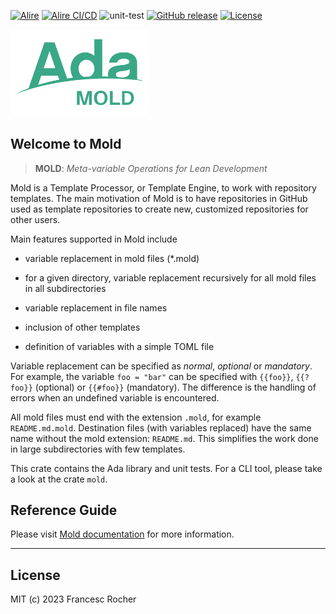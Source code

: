 [![Alire](https://img.shields.io/endpoint?url=https://alire.ada.dev/badges/mold.json)](https://alire.ada.dev/crates/mold.html)
[![Alire CI/CD](https://img.shields.io/endpoint?url=https://alire-crate-ci.ada.dev/badges/mold.json)](https://alire-crate-ci.ada.dev/crates/mold.html)
![unit-test](https://github.com/rocher/mold_lib/actions/workflows/unit-test.yml/badge.svg)
[![GitHub release](https://img.shields.io/github/release/rocher/mold.svg)](https://github.com/rocher/mold/releases/latest)
[![License](https://img.shields.io/github/license/rocher/mold.svg?color=blue)](https://github.com/rocher/mold/blob/master/LICENSE)

<img src="docs/img/Ada_Mold.png" width="222" />

## Welcome to **Mold**

> **MOLD**: *Meta-variable Operations for Lean Development*

Mold is a Template Processor, or Template Engine, to work with repository
templates. The main motivation of Mold is to have repositories in GitHub used
as template repositories to create new, customized repositories for other
users.

Main features supported in Mold include

  * variable replacement in mold files (*.mold)

  * for a given directory, variable replacement recursively for all mold files
    in all subdirectories

  * variable replacement in file names

  * inclusion of other templates

  * definition of variables with a simple TOML file

Variable replacement can be specified as *normal*, *optional* or *mandatory*.
For example, the variable `foo = "bar"` can be specified with `{{foo}}`,
`{{?foo}}` (optional) or `{{#foo}}` (mandatory). The difference is the handling
of errors when an undefined variable is encountered.

All mold files must end with the extension `.mold`, for example
`README.md.mold`. Destination files (with variables replaced) have the same
name without the mold extension: `README.md`. This simplifies the work done in
large subdirectories with few templates.

This crate contains the Ada library and unit tests. For a CLI tool, please
take a look at the crate `mold`.

## Reference Guide

Please visit [Mold documentation](https://rocher.github.io/mold) for more
information.

---
## License
MIT (c) 2023 Francesc Rocher

